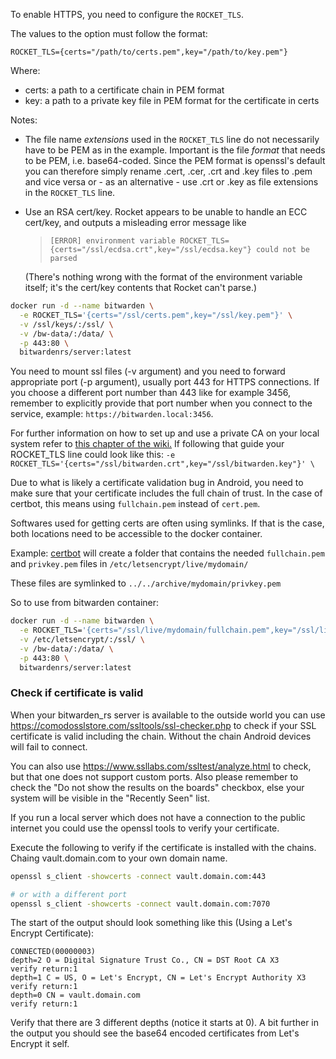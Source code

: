 To enable HTTPS, you need to configure the `ROCKET_TLS`.

The values to the option must follow the format:
```
ROCKET_TLS={certs="/path/to/certs.pem",key="/path/to/key.pem"}
```
Where:
* certs: a path to a certificate chain in PEM format
* key: a path to a private key file in PEM format for the certificate in certs

Notes:
* The file name _extensions_ used in the `ROCKET_TLS` line do not necessarily have to be PEM as in the example. Important is the file _format_ that needs to be PEM, i.e. base64-coded. Since the PEM format is openssl's default you can therefore simply rename .cert, .cer, .crt and .key files to .pem and vice versa or - as an alternative - use .crt or .key as file extensions in the `ROCKET_TLS` line.
* Use an RSA cert/key. Rocket appears to be unable to handle an ECC cert/key, and outputs a misleading error message like

  > `[ERROR] environment variable ROCKET_TLS={certs="/ssl/ecdsa.crt",key="/ssl/ecdsa.key"} could not be parsed`

  (There's nothing wrong with the format of the environment variable itself; it's the cert/key contents that Rocket can't parse.)

```sh
docker run -d --name bitwarden \
  -e ROCKET_TLS='{certs="/ssl/certs.pem",key="/ssl/key.pem"}' \
  -v /ssl/keys/:/ssl/ \
  -v /bw-data/:/data/ \
  -p 443:80 \
  bitwardenrs/server:latest
```

You need to mount ssl files (-v argument) and you need to forward appropriate port (-p argument), usually port 443 for HTTPS connections. If you choose a different port number than 443 like for example 3456, remember to explicitly provide that port number when you connect to the service, example: `https://bitwarden.local:3456`.

For further information on how to set up and use a private CA on your local system refer to [this chapter of the wiki.](https://github.com/dani-garcia/bitwarden_rs/wiki/Private-CA-and-self-signed-certs-that-work-with-Chrome) If following that guide your ROCKET_TLS line could look like this: `-e ROCKET_TLS='{certs="/ssl/bitwarden.crt",key="/ssl/bitwarden.key"}' \`

Due to what is likely a certificate validation bug in Android, you need to make sure that your certificate includes the full chain of trust. In the case of certbot, this means using `fullchain.pem` instead of `cert.pem`.

Softwares used for getting certs are often using symlinks. If that is the case, both locations need to be accessible to the docker container.

Example: [certbot](https://certbot.eff.org/) will create a folder that contains the needed `fullchain.pem` and `privkey.pem` files in `/etc/letsencrypt/live/mydomain/`

These files are symlinked to `../../archive/mydomain/privkey.pem`

So to use from bitwarden container:

```sh
docker run -d --name bitwarden \
  -e ROCKET_TLS='{certs="/ssl/live/mydomain/fullchain.pem",key="/ssl/live/mydomain/privkey.pem"}' \
  -v /etc/letsencrypt/:/ssl/ \
  -v /bw-data/:/data/ \
  -p 443:80 \
  bitwardenrs/server:latest
```

### Check if certificate is valid
When your bitwarden_rs server is available to the outside world you can use https://comodosslstore.com/ssltools/ssl-checker.php to check if your SSL certificate is valid including the chain. Without the chain Android devices will fail to connect.

You can also use https://www.ssllabs.com/ssltest/analyze.html to check, but that one does not support custom ports. Also please remember to check the "Do not show the results on the boards" checkbox, else your system will be visible in the "Recently Seen" list.

If you run a local server which does not have a connection to the public internet you could use the openssl tools to verify your certificate.

Execute the following to verify if the certificate is installed with the chains.
Chaing vault.domain.com to your own domain name.
```bash
openssl s_client -showcerts -connect vault.domain.com:443

# or with a different port
openssl s_client -showcerts -connect vault.domain.com:7070
```
The start of the output should look something like this (Using a Let's Encrypt Certificate):
```
CONNECTED(00000003)
depth=2 O = Digital Signature Trust Co., CN = DST Root CA X3
verify return:1
depth=1 C = US, O = Let's Encrypt, CN = Let's Encrypt Authority X3
verify return:1
depth=0 CN = vault.domain.com
verify return:1
```

Verify that there are 3 different depths (notice it starts at 0).
A bit further in the output you should see the base64 encoded certificates from Let's Encrypt it self.
